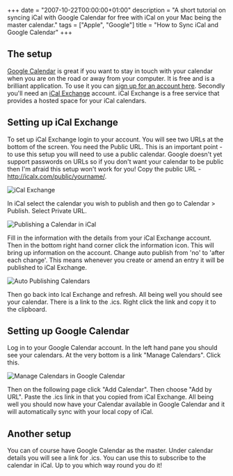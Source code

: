 +++
date = "2007-10-22T00:00:00+01:00"
description = "A short tutorial on syncing iCal with Google Calendar for free with iCal on your Mac being the master calendar."
tags = ["Apple", "Google"]
title = "How to Sync iCal and Google Calendar"
+++

## The setup

[Google Calendar][1] is great if you want to stay in touch with your calendar
when you are on the road or away from your computer. It is free and is a
brilliant application. To use it you can [sign up for an account here][2].
Secondly you'll need an [iCal Exchange][3] account. iCal Exchange is a free
service that provides a hosted space for your iCal calendars.

## Setting up iCal Exchange

To set up iCal Exchange login to your account. You will see two URLs at the
bottom of the screen. You need the Public URL. This is an important point - to
use this setup you will need to use a public calendar. Google doesn't yet
support passwords on URLs so if you don't want your calendar to be public then
I'm afraid this setup won't work for you! Copy the public URL -
http://icalx.com/public/yourname/.

![iCal Exchange][4]

In iCal select the calendar you wish to publish and then go to Calendar >
Publish. Select Private URL.

![Publishing a Calendar in iCal][5]

Fill in the information with the details from your iCal Exchange account. Then
in the bottom right hand corner click the information icon. This will bring up
information on the account. Change auto publish from 'no' to 'after each
change'. This means whenever you create or amend an entry it will be published
to iCal Exchange.

![Auto Publishing Calendars][6]

Then go back into Ical Exchange and refresh. All being well you should see your
calendar. There is a link to the .ics. Right click the link and copy it to the
clipboard.

## Setting up Google Calendar

Log in to your Google Calendar account. In the left hand pane you should see
your calendars. At the very bottom is a link "Manage Calendars". Click this.

![Manage Calendars in Google Calendar][7]

Then on the following page click "Add Calendar". Then choose "Add by URL". Paste
the .ics link in that you copied from iCal Exchange. All being well you should
now have your Calendar available in Google Calendar and it will automatically
sync with your local copy of iCal.

## Another setup

You can of course have Google Calendar as the master. Under calendar details you
will see a link for .ics. You can use this to subscribe to the calendar in iCal.
Up to you which way round you do it!

[1]: http://www.google.com/calendar
[2]: https://www.google.com/accounts/NewAccount
[3]: http://www.icalx.com/
[4]: /images/articles/icalx.jpg
[5]: /images/articles/ical_publish.jpg
[6]: /images/articles/auto_publish.jpg
[7]: /images/articles/manage_calendars.jpg
